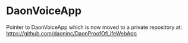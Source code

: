 # DaonVoiceApp
Pointer to DaonVoiceApp which is now moved to a private repository at:
https://github.com/daoninc/DaonProofOfLifeWebApp

